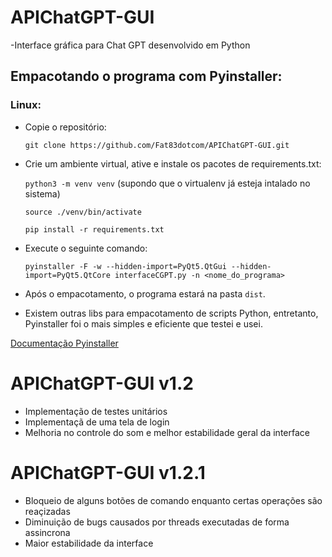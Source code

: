 # APIChatGPT-GUI
-Interface gráfica para Chat GPT desenvolvido em Python

## Empacotando o programa com Pyinstaller:

### Linux:

- Copie o repositório:

    `git clone https://github.com/Fat83dotcom/APIChatGPT-GUI.git`

- Crie um ambiente virtual, ative e instale os pacotes de requirements.txt:
 
    `python3 -m venv venv` (supondo que o virtualenv já esteja intalado no sistema)

    `source ./venv/bin/activate `

    `pip install -r requirements.txt`

- Execute o seguinte comando:

    `pyinstaller -F -w --hidden-import=PyQt5.QtGui --hidden-import=PyQt5.QtCore interfaceCGPT.py -n <nome_do_programa>`

- Após o empacotamento, o programa estará na pasta `dist`.

- Existem outras libs para empacotamento de scripts Python, entretanto, Pyinstaller foi o mais
simples e eficiente que testei e usei.

[Documentação Pyinstaller](https://pyinstaller.org/en/stable/)

# APIChatGPT-GUI v1.2

- Implementação de testes unitários
- Implementaçã de uma tela de login
- Melhoria no controle do som e melhor estabilidade geral da interface

# APIChatGPT-GUI v1.2.1

- Bloqueio de alguns botões de comando enquanto certas operações são reaçizadas
- Diminuição de bugs causados por threads executadas de forma assincrona
- Maior estabilidade da interface 